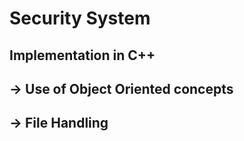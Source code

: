 # Security System
## Implementation in C++ 
## -> Use of Object Oriented concepts 
## -> File Handling
